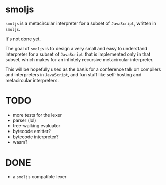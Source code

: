 # smoljs

`smoljs` is a metacircular interpreter for a subset of `JavaScript`, written in `smoljs`.

It's not done yet.

The goal of `smoljs` is to design a very small and easy to understand interpreter
for a subset of `JavaScript` that is implemented only in that subset, which
makes for an infintely recursive metacircular interpreter.

This will be hopefully used as the basis for a conference talk on compilers and interpreters
in `JavaScript`, and fun stuff like self-hosting and metacircular interpreters.

# TODO

- more tests for the lexer
- parser (lol)
- tree-walking evaluator
- bytecode emitter?
- bytecode interpreter?
- wasm?

# DONE

- a `smoljs` compatible lexer
